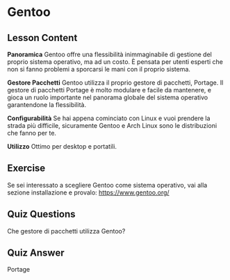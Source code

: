# Gentoo

## Lesson Content

<b>Panoramica</b>
Gentoo offre una flessibilità inimmaginabile di gestione del proprio sistema operativo, ma ad un costo. È pensata per utenti esperti che non si fanno problemi a sporcarsi le mani con il proprio sistema.

<b>Gestore Pacchetti</b>
Gentoo utilizza il proprio gestore di pacchetti, Portage. Il gestore di pacchetti Portage è molto modulare e facile da mantenere, e gioca un ruolo importante nel panorama globale del sistema operativo garantendone la flessibilità.

<b>Configurabilità</b>
Se hai appena cominciato con Linux e vuoi prendere la strada più difficile, sicuramente Gentoo e Arch Linux sono le distribuzioni che fanno per te.

<b>Utilizzo</b>
Ottimo per desktop e portatili.

## Exercise

Se sei interessato a scegliere Gentoo come sistema operativo, vai alla sezione installazione e provalo: <a href='https://www.gentoo.org/'>https://www.gentoo.org/</a>

## Quiz Questions

Che gestore di pacchetti utilizza Gentoo?

## Quiz Answer

Portage
